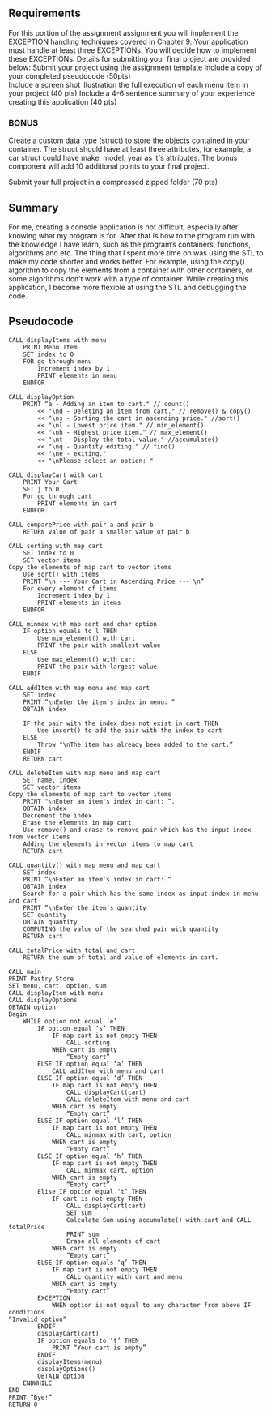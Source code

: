 ## Requirements
For this portion of the assignment assignment you will implement the EXCEPTION handling techniques covered in Chapter 9. Your application must handle at least three EXCEPTIONs. You will decide how to implement these EXCEPTIONs. Details for submitting your final project are provided below:
Submit your project using the assignment template
Include a copy of your completed pseudocode (50pts)  
Include a screen shot illustration the full execution of each menu item in your project  (40 pts)
Include a 4-6 sentence summary of your experience creating this application (40 pts) 

### BONUS
Create a custom data type (struct) to store the objects contained in your container. The struct should have at least three attributes, for example, a car struct could have make, model, year as it's attributes. The bonus component will add 10 additional points to your final project.

Submit your full project in a compressed zipped folder (70 pts)

## Summary
For me, creating a console application is not difficult, especially after knowing what my program is for. After that is how to the program run with the knowledge I have learn, such as the program’s containers, functions, algorithms and etc. The thing that I spent more time on was using the STL to make my code shorter and works better. For example, using the copy() algorithm to copy the elements from a container with other containers, or some algorithms don’t work with a type of container. While creating this application, I become more flexible at using the STL and debugging the code. 

## Pseudocode
	CALL displayItems with menu
		PRINT Menu Item
		SET index to 0
		FOR go through menu
			Increment index by 1
			PRINT elements in menu
		ENDFOR

	CALL displayOption
		PRINT “a - Adding an item to cart." // count()
			<< "\nd - Deleting an item from cart." // remove() & copy()
			<< "\ns - Sorting the cart in ascending price." //sort()
			<< "\nl - Lowest price item." // min_element()
			<< "\nh - Highest price item." // max_element()
			<< "\nt - Display the total value." //accumulate()
			<< "\nq - Quantity editing." // find()
			<< "\ne - exiting."
			<< "\nPlease select an option: "

	CALL displayCart with cart
		PRINT Your Cart
		SET j to 0
		For go through cart
			PRINT elements in cart
		ENDFOR

	CALL comparePrice with pair a and pair b
		RETURN value of pair a smaller value of pair b

	CALL sorting with map cart
		SET index to 0
		SET vector items 
	Copy the elements of map cart to vector items
		Use sort() with items
		PRINT “\n --- Your Cart in Ascending Price --- \n”
		For every element of items
			Increment index by 1
			PRINT elements in items
		ENDFOR

	CALL minmax with map cart and char option
		IF option equals to l THEN
			Use min_element() with cart
			PRINT the pair with smallest value
		ELSE
			Use max_element() with cart
			PRINT the pair with largest value
		ENDIF

	CALL addItem with map menu and map cart
		SET index 
		PRINT “\nEnter the item’s index in menu: “
		OBTAIN index
		
		IF the pair with the index does not exist in cart THEN
			Use insert() to add the pair with the index to cart
		ELSE
			Throw "\nThe item has already been added to the cart.”
		ENDIF
		RETURN cart

	CALL deleteItem with map menu and map cart
		SET name, index
		SET vector items 
	Copy the elements of map cart to vector items
		PRINT "\nEnter an item's index in cart: “.
		OBTAIN index
		Decrement the index
		Erase the elements in map cart
		Use remove() and erase to remove pair which has the input index from vector items
		Adding the elements in vector items to map cart
		RETURN cart

	CALL quantity() with map menu and map cart
		SET index
		PRINT “\nEnter an item’s index in cart: “
		OBTAIN index
		Search for a pair which has the same index as input index in menu and cart
		PRINT “\nEnter the item’s quantity
		SET quantity
		OBTAIN quantity
		COMPUTING the value of the searched pair with quantity
		RETURN cart

	CALL totalPrice with total and cart
		RETURN the sum of total and value of elements in cart.

	CALL main
	PRINT Pastry Store
	SET menu, cart, option, sum
	CALL displayItem with menu
	CALL displayOptions
	OBTAIN option
	Begin
		WHILE option not equal ‘e’
			IF option equal ‘s’ THEN
				IF map cart is not empty THEN
					CALL sorting
				WHEN cart is empty
					“Empty cart”
			ELSE IF option equal ‘a’ THEN
				CALL addItem with menu and cart
			ELSE IF option equal ‘d’ THEN 
				IF map cart is not empty THEN
					CALL displayCart(cart)
					CALL deleteItem with menu and cart
				WHEN cart is empty
					“Empty cart”
			ELSE IF option equal ‘l’ THEN
				IF map cart is not empty THEN
					CALL minmax with cart, option
				WHEN cart is empty
					“Empty cart”
			ELSE IF option equal ‘h’ THEN
				IF map cart is not empty THEN
					CALL minmax cart, option
				WHEN cart is empty
					“Empty cart”
			Elise IF option equal ‘t’ THEN
				IF cart is not empty THEN
					CALL displayCart(cart)
					SET sum
					Calculate Sum using accumulate() with cart and CALL totalPrice
					PRINT sum
					Erase all elements of cart
				WHEN cart is empty
					“Empty cart”
			ELSE IF option equals ‘q’ THEN
				IF map cart is not empty THEN 
					CALL quantity with cart and menu
				WHEN cart is empty
					“Empty cart”
			EXCEPTION 
				WHEN option is not equal to any character from above IF conditions 
	“Invalid option”
			ENDIF
			displayCart(cart)
			IF option equals to ‘t’ THEN
				PRINT “Your cart is empty”
			ENDIF
			displayItems(menu)
			displayOptions()
			OBTAIN option	
		ENDWHILE
	END
	PRINT “Bye!”
	RETURN 0
